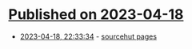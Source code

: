# [Published on 2023-04-18](index.md)

* [2023-04-18, 22:33:34](https://lobste.rs/s/mqarzx/sourcehut_pages) - [sourcehut pages](https://srht.site/)

